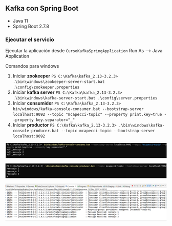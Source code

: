## Kafka con Spring Boot

* Java 11
* Spring Boot 2.7.8

### Ejecutar el servicio ###

Ejecutar la aplicación desde `CursoKafkaSpringApplication` Run As --> Java Application

Comandos para windows
1. Iniciar **zookeeper** `PS C:\Kafka\kafka_2.13-3.2.3> .\bin\windows\zookeeper-server-start.bat .\config\zookeeper.properties`
2.  Iniciar **kafka server** `PS C:\Kafka\kafka_2.13-3.2.3> .\bin\windows\kafka-server-start.bat .\config\server.properties`
3.  Iniciar **consumidor**  `PS C:\Kafka\kafka_2.13-3.2.3>  bin/windows/kafka-console-consumer.bat --bootstrap-server localhost:9092 --topic "mcapecci-topic" --property print.key=true --property key.separator="_"`
4.  Iniciar **productor** `PS C:\Kafka\kafka_2.13-3.2.3> .\bin\windows\kafka-console-producer.bat --topic mcapecci-topic --bootstrap-server localhost:9092`

![](docs/cmd_1.png)

![](docs/cmd_2.png)

![](docs/cmd_3.png)